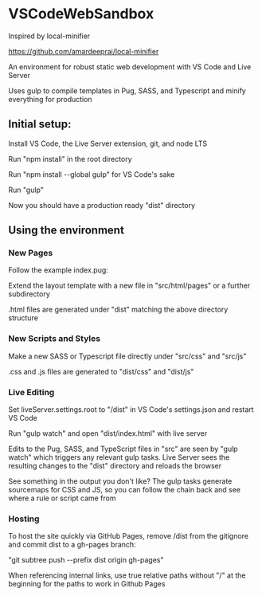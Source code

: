 # VSCodeWebSandbox

Inspired by local-minifier

https://github.com/amardeeprai/local-minifier

An environment for robust static web development with VS Code and Live Server

Uses gulp to compile templates in Pug, SASS, and Typescript and minify everything for production

## Initial setup:

Install VS Code, the Live Server extension, git, and node LTS

Run "npm install" in the root directory

Run "npm install --global gulp" for VS Code's sake

Run "gulp"

Now you should have a production ready "dist" directory

## Using the environment

### New Pages

Follow the example index.pug:

Extend the layout template with a new file in "src/html/pages" or a further subdirectory

.html files are generated under "dist" matching the above directory structure

### New Scripts and Styles

Make a new SASS or Typescript file directly under "src/css" and "src/js"

.css and .js files are generated to "dist/css" and "dist/js"

### Live Editing

Set liveServer.settings.root to "/dist" in VS Code's settings.json and restart VS Code

Run "gulp watch" and open "dist/index.html" with live server

Edits to the Pug, SASS, and TypeScript files in "src" are seen by "gulp watch" which triggers any relevant gulp tasks.  Live Server sees the resulting changes to the "dist" directory and reloads the browser

See something in the output you don't like?  The gulp tasks generate sourcemaps for CSS and JS, so you can follow the chain back and see where a rule or script came from

### Hosting

To host the site quickly via GitHub Pages, remove /dist from the gitignore and commit dist to a gh-pages branch:

"git subtree push --prefix dist origin gh-pages"

When referencing internal links, use true relative paths without "/" at the beginning for the paths to work in Github Pages
